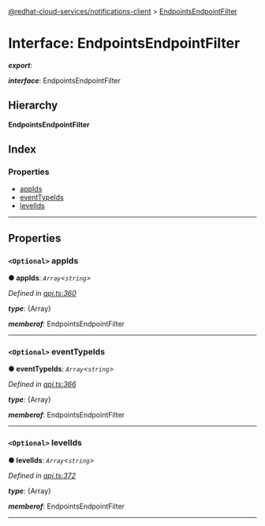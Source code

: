 [@redhat-cloud-services/notifications-client](../README.md) > [EndpointsEndpointFilter](../interfaces/endpointsendpointfilter.md)

# Interface: EndpointsEndpointFilter

*__export__*: 

*__interface__*: EndpointsEndpointFilter

## Hierarchy

**EndpointsEndpointFilter**

## Index

### Properties

* [appIds](endpointsendpointfilter.md#appids)
* [eventTypeIds](endpointsendpointfilter.md#eventtypeids)
* [levelIds](endpointsendpointfilter.md#levelids)

---

## Properties

<a id="appids"></a>

### `<Optional>` appIds

**● appIds**: *`Array`<`string`>*

*Defined in [api.ts:360](https://github.com/RedHatInsights/javascript-clients/blob/master/packages/hooks/api.ts#L360)*

*__type__*: {Array}

*__memberof__*: EndpointsEndpointFilter

___
<a id="eventtypeids"></a>

### `<Optional>` eventTypeIds

**● eventTypeIds**: *`Array`<`string`>*

*Defined in [api.ts:366](https://github.com/RedHatInsights/javascript-clients/blob/master/packages/hooks/api.ts#L366)*

*__type__*: {Array}

*__memberof__*: EndpointsEndpointFilter

___
<a id="levelids"></a>

### `<Optional>` levelIds

**● levelIds**: *`Array`<`string`>*

*Defined in [api.ts:372](https://github.com/RedHatInsights/javascript-clients/blob/master/packages/hooks/api.ts#L372)*

*__type__*: {Array}

*__memberof__*: EndpointsEndpointFilter

___

